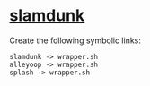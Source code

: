 # [slamdunk](https://hpc.nih.gov/apps/slamdunk.html)

Create the following symbolic links:
```
slamdunk -> wrapper.sh
alleyoop -> wrapper.sh
splash -> wrapper.sh
```
